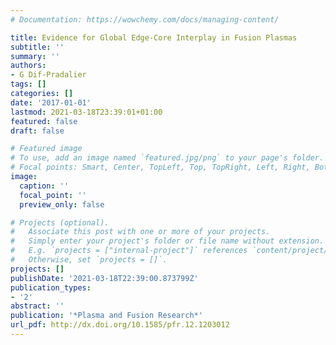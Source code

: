 ```yaml
---
# Documentation: https://wowchemy.com/docs/managing-content/

title: Evidence for Global Edge-Core Interplay in Fusion Plasmas
subtitle: ''
summary: ''
authors:
- G Dif-Pradalier
tags: []
categories: []
date: '2017-01-01'
lastmod: 2021-03-18T23:39:01+01:00
featured: false
draft: false

# Featured image
# To use, add an image named `featured.jpg/png` to your page's folder.
# Focal points: Smart, Center, TopLeft, Top, TopRight, Left, Right, BottomLeft, Bottom, BottomRight.
image:
  caption: ''
  focal_point: ''
  preview_only: false

# Projects (optional).
#   Associate this post with one or more of your projects.
#   Simply enter your project's folder or file name without extension.
#   E.g. `projects = ["internal-project"]` references `content/project/deep-learning/index.md`.
#   Otherwise, set `projects = []`.
projects: []
publishDate: '2021-03-18T22:39:00.873799Z'
publication_types:
- '2'
abstract: ''
publication: '*Plasma and Fusion Research*'
url_pdf: http://dx.doi.org/10.1585/pfr.12.1203012
---
```


